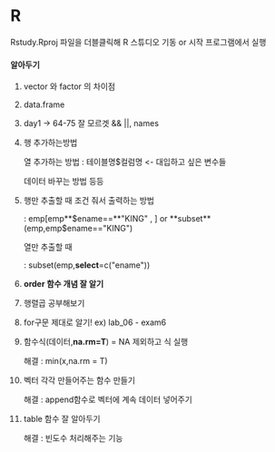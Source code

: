 # R

Rstudy.Rproj 파일을 더블클릭해 R 스튜디오 기동 or 시작 프로그램에서 실행



#### 알아두기

1. vector 와 factor 의 차이점

2. data.frame

3. day1 -> 64-75 잘 모르겟 && ||, names

4. 행 추가하는방법  

   열 추가하는 방법 : 테이블명$컬럼명 <- 대입하고 싶은 변수들

   데이터 바꾸는 방법 등등

5. 행만 추출할 때 조건 줘서 출력하는 방법

   : emp[emp**$ename==**"KING" ,  ]   or    **subset**(emp,emp$ename=="KING") 

   열만 추출할 때

   : subset(emp,**select**=c("ename"))

6. **order 함수 개념 잘 알기**

7. 행렬곱 공부해보기

8. for구문 제대로 알기! ex) lab_06 - exam6

9. 함수식(데이터,**na.rm=T**) = NA 제외하고 식 실행

   해결 : min(x,na.rm = T)

10. 벡터 각각 만들어주는 함수 만들기

    해결 : append함수로 벡터에 계속 데이터 넣어주기

11. table 함수 잘 알아두기

    해결 : 빈도수 처리해주는 기능